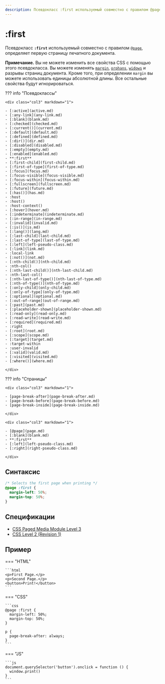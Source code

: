 ```yaml
---
description: Псевдокласс :first используемый совместно с правилом @page, определяет первую страницу печатного документа
---
```


# :first

Псевдокласс **`:first`** используемый совместно с правилом [`@page`](page.md), определяет первую страницу печатного документа.

**Примечание.** Вы не можете изменить все свойства CSS с помощью этого псевдокласса. Вы можете изменять [`margin`](margin.md), [`orphans`](orphans.md), [`widows`](widows.md) и разрывы страниц документа. Кроме того, при определении `margin` вы можете использовать единицы абсолютной длины. Все остальные свойства будут игнорироваться.

??? info "Псевдоклассы"

    <div class="col3" markdown="1">

    - [:active](active.md)
    - [:any-link](any-link.md)
    - [:blank](blank.md)
    - [:checked](checked.md)
    - [:current()](current.md)
    - [:default](default.md)
    - [:defined](defined.md)
    - [:dir()](dir.md)
    - [:disabled](disabled.md)
    - [:empty](empty.md)
    - [:enabled](enabled.md)
    - **:first**
    - [:first-child](first-child.md)
    - [:first-of-type](first-of-type.md)
    - [:focus](focus.md)
    - [:focus-visible](focus-visible.md)
    - [:focus-within](focus-within.md)
    - [:fullscreen](fullscreen.md)
    - [:future](future.md)
    - [:has()](has.md)
    - :host
    - :host()
    - :host-context()
    - [:hover](hover.md)
    - [:indeterminate](indeterminate.md)
    - [:in-range](in-range.md)
    - [:invalid](invalid.md)
    - [:is()](is.md)
    - [:lang()](lang.md)
    - [:last-child](last-child.md)
    - [:last-of-type](last-of-type.md)
    - [:left](left-pseudo-class.md)
    - [:link](link.md)
    - :local-link
    - [:not()](not.md)
    - [:nth-child()](nth-child.md)
    - :nth-col()
    - [:nth-last-child()](nth-last-child.md)
    - :nth-last-col()
    - [:nth-last-of-type()](nth-last-of-type.md)
    - [:nth-of-type()](nth-of-type.md)
    - [:only-child](only-child.md)
    - [:only-of-type](only-of-type.md)
    - [:optional](optional.md)
    - [:out-of-range](out-of-range.md)
    - [:past](past.md)
    - [:placeholder-shown](placeholder-shown.md)
    - [:read-only](read-only.md)
    - [:read-write](read-write.md)
    - [:required](required.md)
    - :right
    - [:root](root.md)
    - [:scope](scope.md)
    - [:target](target.md)
    - :target-within
    - :user-invalid
    - [:valid](valid.md)
    - [:visited](visited.md)
    - [:where()](where.md)

    </div>

??? info "Страницы"

    <div class="col3" markdown="1">

    - [page-break-after](page-break-after.md)
    - [page-break-before](page-break-before.md)
    - [page-break-inside](page-break-inside.md)

    </div>

    <div class="col3" markdown="1">

    - [@page](page.md)
    - [:blank](blank.md)
    - **:first**
    - [:left](left-pseudo-class.md)
    - [:right](right-pseudo-class.md)

    </div>

## Синтаксис

```css
/* Selects the first page when printing */
@page :first {
  margin-left: 50%;
  margin-top: 50%;
}
```

## Спецификации

- [CSS Paged Media Module Level 3](https://drafts.csswg.org/css-page-3/#left-right-first)
- [CSS Level 2 (Revision 1)](http://www.w3.org/TR/CSS2/page.html#page-selectors)

## Пример

=== "HTML"

    ```html
    <p>First Page.</p>
    <p>Second Page.</p>
    <button>Print!</button>
    ```

=== "CSS"

    ```css
    @page :first {
      margin-left: 50%;
      margin-top: 50%;
    }

    p {
      page-break-after: always;
    }
    ```

=== "JS"

    ```js
    document.querySelector('button').onclick = function () {
      window.print()
    }
    ```
